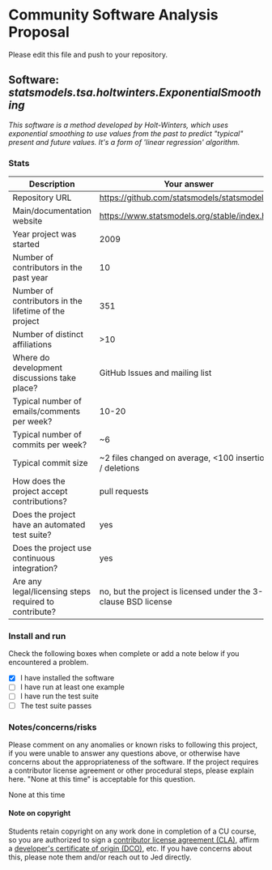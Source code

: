 # Community Software Analysis Proposal
Please edit this file and push to your repository.

## Software: *statsmodels.tsa.holtwinters.ExponentialSmoothing*

*This software is a method developed by Holt-Winters, which uses exponential smoothing to use values from the past to predict "typical" present and future values. It's a form of 'linear regression' algorithm.*

### Stats

| Description | Your answer |
|---------|-----------|
| Repository URL | https://github.com/statsmodels/statsmodels |
| Main/documentation website | https://www.statsmodels.org/stable/index.html |
| Year project was started | 2009 |
| Number of contributors in the past year | 10 |
| Number of contributors in the lifetime of the project | 351 |
| Number of distinct affiliations | >10 |
| Where do development discussions take place? | GitHub Issues and mailing list |
| Typical number of emails/comments per week? | 10-20 |
| Typical number of commits per week? | ~6 |
| Typical commit size | ~2 files changed on average, <100 insertions / deletions |
| How does the project accept contributions? | pull requests |
| Does the project have an automated test suite? | yes |
| Does the project use continuous integration? | yes |
| Are any legal/licensing steps required to contribute? | no, but the project is licensed under the 3-clause BSD license |

### Install and run

Check the following boxes when complete or add a note below if you
encountered a problem.

- [X] I have installed the software
- [ ] I have run at least one example
- [ ] I have run the test suite
- [ ] The test suite passes

### Notes/concerns/risks

Please comment on any anomalies or known risks to following this
project, if you were unable to answer any questions above, or
otherwise have concerns about the appropriateness of the software.  If
the project requires a contributor license agreement or other
procedural steps, please explain here.  "None at this time" is
acceptable for this question.

None at this time

#### Note on copyright
Students retain copyright on any work done in completion of a CU
course, so you are authorized to sign a [contributor license
agreement (CLA)](https://en.wikipedia.org/wiki/Contributor_License_Agreement),
affirm a [developer's certificate of
origin (DCO)](https://en.wikipedia.org/wiki/Developer_Certificate_of_Origin),
etc.  If you have concerns about this, please note them and/or reach
out to Jed directly.
